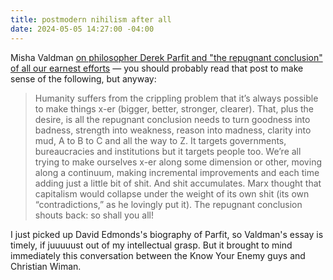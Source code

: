 ```yaml
---
title: postmodern nihilism after all
date: 2024-05-05 14:27:00 -04:00
---
```


Misha Valdman [on philosopher Derek Parfit and "the repugnant conclusion" of all our earnest efforts](https://zworld.substack.com/p/could-i-make-you-eat-shit?utm_source=substack&utm_medium=email) — you should probably read that post to make sense of the following, but anyway:

>Humanity suffers from the crippling problem that it’s always possible to make things x-er (bigger, better, stronger, clearer). That, plus the desire, is all the repugnant conclusion needs to turn goodness into badness, strength into weakness, reason into madness, clarity into mud, A to B to C and all the way to Z. It targets governments, bureaucracies and institutions but it targets people too. We’re all trying to make ourselves x-er along some dimension or other, moving along a continuum, making incremental improvements and each time adding just a little bit of shit. And shit accumulates. Marx thought that capitalism would collapse under the weight of its own shit (its own “contradictions,” as he lovingly put it). The repugnant conclusion shouts back: so shall you all!

I just picked up David Edmonds's biography of Parfit, so Valdman's essay is timely, if juuuuust out of my intellectual grasp. But it brought to mind immediately this conversation between the Know Your Enemy guys and Christian Wiman.